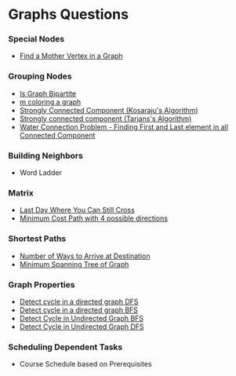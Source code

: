 # Graphs Questions



### Special Nodes

* [Find a Mother Vertex in a Graph](find-a-mother-vertex-in-a-graph.md)

### Grouping Nodes

* [Is Graph Bipartite](is-graph-bipartite.md)
* [m coloring a graph](m-coloring-a-graph.md)
* [Strongly Connected Component (Kosaraju's Algorithm)](strongly-connected-component-kosarajus-algorithm.md)
* [Strongly connected component (Tarjans's Algorithm)](strongly-connected-component-tarjanss-algo.md)
* [Water Connection Problem - Finding First and Last element in all Connected Component](water-connection-problem-finding-first-and-last-element-in-all-connected-component.md)

### Building Neighbors

* Word Ladder

### Matrix&#x20;

* [Last Day Where You Can Still Cross](../2d-array-problems/last-day-where-you-can-still-cross.md)
* [Minimum Cost Path with 4 possible directions](../2d-array-problems/minimum-cost-path-with-4-possible-directions.md)

### Shortest Paths

* [Number of Ways to Arrive at Destination](number-of-ways-to-arrive-at-destination.md)
* [Minimum Spanning Tree of Graph](minimum-spanning-tree-of-graph.md)

### Graph Properties

* [Detect cycle in a directed graph DFS](detect-cycle-in-a-directed-graph-dfs.md)
* [Detect cycle in a directed graph BFS](detect-cycle-in-a-directed-graph-using-bfs.md)
* [Detect Cycle in Undirected Graph BFS](detect-cycle-in-undirected-graph-using-bfs.md)
* [Detect Cycle in Undirected Graph DFS](detect-cycle-in-undirected-graph-dfs.md)

### Scheduling Dependent Tasks

* Course Schedule based on Prerequisites


